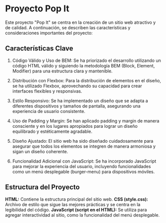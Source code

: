 # Proyecto Pop It

Este proyecto "Pop It" se centra en la creación de un sitio web atractivo y de calidad. A continuación, se describen las características y consideraciones importantes del proyecto:

## Características Clave

1. Código Válido y Uso de BEM:
   Se ha priorizado el desarrollo utilizando un código HTML válido y siguiendo la metodología BEM (Block, Element, Modifier) para una estructura clara y mantenible.

2. Distribución con Flexbox:
   Para la distribución de elementos en el diseño, se ha utilizado Flexbox, aprovechando su capacidad para crear interfaces flexibles y responsivas.

3. Estilo Responsivo:
   Se ha implementado un diseño que se adapta a diferentes dispositivos y tamaños de pantalla, asegurando una experiencia de usuario consistente.

4. Uso de Padding y Margin:
   Se han aplicado padding y margin de manera consciente y en los lugares apropiados para lograr un diseño equilibrado y estéticamente agradable.

5. Diseño Ajustado:
   El sitio web ha sido diseñado cuidadosamente para asegurar que todos los elementos se integren de manera armoniosa y sigan un diseño coherente.

6. Funcionalidad Adicional con JavaScript:
   Se ha incorporado JavaScript para mejorar la experiencia del usuario, incluyendo funcionalidades como un menú desplegable (burger-menu) para dispositivos móviles.

## Estructura del Proyecto

**HTML:** Contiene la estructura principal del sitio web.
**CSS (style.css):** Archivo de estilo que sigue las mejores prácticas y se centra en la legibilidad del código.
**JavaScript (script en el HTML):** Se utiliza para agregar interactividad al sitio, como la funcionalidad del menú desplegable.
